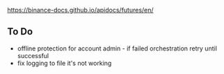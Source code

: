 https://binance-docs.github.io/apidocs/futures/en/

## To Do
* offline protection for account admin - if failed orchestration retry until successful
* fix logging to file it's not working
